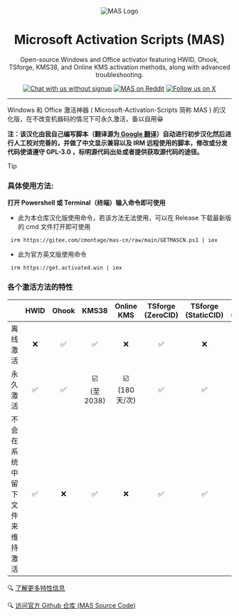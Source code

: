 <p align="center"><img src="https://massgrave.dev/img/logo_small.png" alt="MAS Logo"></p>

<h1 align="center">Microsoft  Activation  Scripts (MAS)</h1>

<p align="center">Open-source Windows and Office activator featuring HWID, Ohook, TSforge, KMS38, and Online KMS activation methods, along with advanced troubleshooting.</p>

<p align="center">
    <a href="https://discord.gg/tVFN4N84PP"><img src="https://img.shields.io/badge/Chat%20with%20us%20on%20Discord--blue?style=social&logo=discord" alt="Chat with us without signup" title="Chat with us without signup"></a>
    <a href="https://www.reddit.com/r/MAS_Activator"><img src="https://img.shields.io/badge/MAS%20on%20Reddit--orange?style=social&logo=reddit" alt="MAS on Reddit" title="MAS on Reddit"></a>
    <a href="https://twitter.com/massgravel"><img src="https://img.shields.io/twitter/follow/massgravel" alt="Follow us on X" title="Follow us on X"></a>
</p>

<hr>


Windows 和 Office 激活神器 ( Microsoft-Activation-Scripts 简称 MAS ) 的汉化版，在不改变机器码的情况下可永久激活，备以自用😁

 **注：该汉化由我自己编写脚本（翻译源为[ Google 翻译](https://translate.google.com)）自动进行初步汉化然后进行人工校对完善的，并做了中文显示兼容以及 IRM 远程使用的脚本，修改或分发代码使请遵守 GPL-3.0 ，标明源代码出处或者提供获取源代码的途径。**

> [!TIP]
> 
> ### 具体使用方法: 
> 
> **打开 Powershell 或 Terminal（终端）输入命令即可使用**
>
> - 此为本仓库汉化版使用命令，若该方法无法使用，可以在 Release 下载最新版的 cmd 文件打开即可使用
> ```
>  irm https://gitee.com/cmontage/mas-cn/raw/main/GETMASCN.ps1 | iex
> ```
> 
> - 此为官方英文版使用命令
> ```
>  irm https://get.activated.win | iex
> ```

### 各个激活方法的特性

|          | HWID | Ohook  | KMS38 | Online KMS | TSforge (ZeroCID) | TSforge (StaticCID) | TSforge (KMS4k) |
|:----------:|:------:|:--------:|:-------:|:------------:|:-------------------:|:---------------------:|:-----------------:| 
| 离线激活 |  ❌  |  ✅    |  ✅  |     ❌     |  ✅              |        ❌           |  ✅  |
| 永久激活 |  ✅  |  ✅    |  ☑️<br>(至2038)  |  ☑️<br>(180天/次)  |  ✅  |  ✅  |☑️<br>(至4083)
| 不会在系统中留下文件来维持激活 |  ✅  |  ❌  |  ✅  |  ❌  |  ✅  |  ✅  |  ✅  |

🔍 [了解更多特性信息](https://massgrave.dev/chart#user-content-fn-2) 

🔍 [访问官方 Github 仓库 (MAS Source Code)](https://github.com/massgravel/Microsoft-Activation-Scripts?tab=readme-ov-file#download--how-to-use-it)